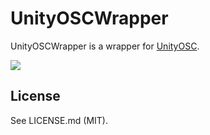 UnityOSCWrapper
====

UnityOSCWrapper is a wrapper for [UnityOSC](https://github.com/jorgegarcia/UnityOSC).

![](https://cdn-ak.f.st-hatena.com/images/fotolife/e/esakun/20170402/20170402032355.gif)


## License

See LICENSE.md (MIT).
